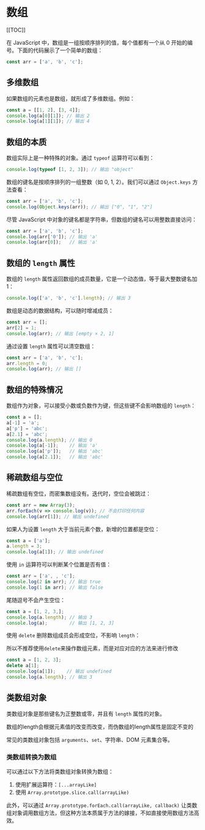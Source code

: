 # 数组

[[TOC]]

在 JavaScript 中，数组是一组按顺序排列的值，每个值都有一个从 0 开始的编号。下面的代码展示了一个简单的数组：

```javascript
const arr = ['a', 'b', 'c'];
```



## 多维数组

如果数组的元素也是数组，就形成了多维数组。例如：

```javascript
const a = [[1, 2], [3, 4]];
console.log(a[0][1]); // 输出 2
console.log(a[1][1]); // 输出 4
```



## 数组的本质

数组实际上是一种特殊的对象。通过 `typeof` 运算符可以看到：

```javascript
console.log(typeof [1, 2, 3]); // 输出 "object"
```

数组的键名是按顺序排列的一组整数（如 0, 1, 2）。我们可以通过 `Object.keys` 方法查看：

```javascript
const arr = ['a', 'b', 'c'];
console.log(Object.keys(arr)); // 输出 ["0", "1", "2"]
```

尽管 JavaScript 中对象的键名都是字符串，但数组的键名可以用整数直接访问：

```javascript
const arr = ['a', 'b', 'c'];
console.log(arr['0']); // 输出 'a'
console.log(arr[0]);   // 输出 'a'
```



## 数组的 `length` 属性

数组的 `length` 属性返回数组的成员数量，它是一个动态值，等于最大整数键名加 1：

```javascript
console.log(['a', 'b', 'c'].length); // 输出 3
```

数组是动态的数据结构，可以随时增减成员：

```javascript
const arr = [];
arr[2] = 1;
console.log(arr); // 输出 [empty × 2, 1]
```

通过设置 `length` 属性可以清空数组：

```javascript
const arr = ['a', 'b', 'c'];
arr.length = 0;
console.log(arr); // 输出 []
```



## 数组的特殊情况

数组作为对象，可以接受小数或负数作为键，但这些键不会影响数组的 `length`：

```javascript
const a = [];
a[-1] = 'a';
a['p'] = 'abc';
a[2.1] = 'abc';
console.log(a.length); // 输出 0
console.log(a[-1]);    // 输出 'a'
console.log(a['p']);   // 输出 'abc'
console.log(a[2.1]);   // 输出 'abc'
```



## 稀疏数组与空位

稀疏数组有空位，而密集数组没有。迭代时，空位会被跳过：

```javascript
const arr = new Array(3);
arr.forEach(v => console.log(v)); // 不会打印任何内容
console.log(arr[1]); // 输出 undefined
```

如果人为设置 `length` 大于当前元素个数，新增的位置都是空位：

```javascript
const a = ['a'];
a.length = 3;
console.log(a[1]); // 输出 undefined
```

使用 `in` 运算符可以判断某个位置是否有值：

```javascript
const arr = ['a', , 'c'];
console.log(2 in arr); // 输出 true
console.log(1 in arr); // 输出 false
```

尾随逗号不会产生空位：

```javascript
const a = [1, 2, 3,];
console.log(a.length); // 输出 3
console.log(a);        // 输出 [1, 2, 3]
```

使用 `delete` 删除数组成员会形成空位，不影响 `length`：

所以不推荐使用`delete`来操作数组元素，而是对应对应的方法来进行修改

```javascript
const a = [1, 2, 3];
delete a[1];
console.log(a[1]);    // 输出 undefined
console.log(a.length); // 输出 3
```



## 类数组对象

类数组对象是那些键名为正整数或零，并且有 `length` 属性的对象。

数组的length会根据元素值的改变而改变，而伪数组的length属性是固定不变的

常见的类数组对象包括 `arguments`、`set`、字符串、DOM 元素集合等。

### 类数组转换为数组

可以通过以下方法将类数组对象转换为数组：

1. 使用扩展运算符：`[...arrayLike]`
2. 使用 `Array.prototype.slice.call(arrayLike)`

此外，可以通过 `Array.prototype.forEach.call(arrayLike, callback)` 让类数组对象调用数组方法，但这种方法本质属于方法的嫁接，不如直接使用数组方法高效。
